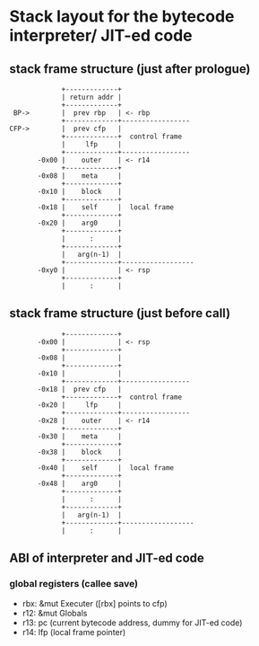# Stack layout for the bytecode interpreter/ JIT-ed code

## stack frame structure (just after prologue)

```text
             +-------------+
             | return addr |
             +-------------+
 BP->        |  prev rbp   | <- rbp
             +-------------+-----------------
CFP->        |  prev cfp   |
             +-------------+  control frame
             |     lfp     |
             +-------------+-----------------
       -0x00 |    outer    | <- r14
             +-------------+
       -0x08 |    meta     |
             +-------------+
       -0x10 |    block    |
             +-------------+
       -0x18 |    self     |  local frame
             +-------------+
       -0x20 |    arg0     |
             +-------------+
             |      :      |
             +-------------+
             |   arg(n-1)  |
             +-------------+------------------
       -0xy0 |             | <- rsp
             +-------------+
             |      :      |
```

## stack frame structure (just before call)

```text
             +-------------+
       -0x00 |             | <- rsp
             +-------------+
       -0x08 |             |
             +-------------+
       -0x10 |             |
             +-------------+-----------------
       -0x18 |  prev cfp   |
             +-------------+  control frame
       -0x20 |     lfp     |
             +-------------+-----------------
       -0x28 |    outer    | <- r14
             +-------------+
       -0x30 |    meta     |
             +-------------+
       -0x38 |    block    |
             +-------------+
       -0x40 |    self     |  local frame
             +-------------+
       -0x48 |    arg0     |
             +-------------+
             |      :      |
             +-------------+
             |   arg(n-1)  |
             +-------------+------------------
             |      :      |
```

## ABI of interpreter and JIT-ed code

### global registers (callee save)

- rbx: &mut Executer ([rbx] points to cfp)
- r12: &mut Globals
- r13: pc (current bytecode address, dummy for JIT-ed code)
- r14: lfp (local frame pointer)
